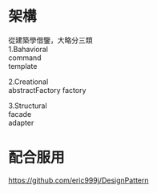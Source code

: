 # 架構
從建築學借鑒，大略分三類  
1.Bahavioral  
command  
template  

2.Creational  
abstractFactory
factory  

3.Structural  
facade  
adapter  


# 配合服用
https://github.com/eric999j/DesignPattern  

